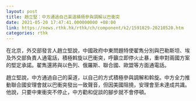 ```yaml
---
layout: post
title: 趙立堅：中方通過自己渠道積極參與調解以巴衝突
date: 2021-05-20 17:47:41.000000000 +08:00
link: https://news.rthk.hk/rthk/ch/component/k2/1591829-20210520.htm
categories: rthk
---
```


在北京，外交部發言人趙立堅說，中國政府中東問題特使翟雋分別與巴勒斯坦、埃及外交部負責人通電話，積極斡旋以巴衝突，呼籲立即停火止暴，重申對兩國方案的堅定承諾。翟雋還將與以色列、俄羅斯、聯合國、歐盟等方面通電話。

趙立堅說，中方通過自己的渠道，以自己的方式積極參與調解和斡旋。中方全力推動聯合國安理會就以巴衝突發出一致聲音，但因美國阻撓，安理會至未達成共識。他說，只要中東衝突不停止，中方勸和促談的腳步就不會停頓。
